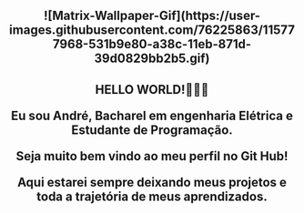 <h2 align="center">
![Matrix-Wallpaper-Gif](https://user-images.githubusercontent.com/76225863/115777968-531b9e80-a38c-11eb-871d-39d0829bb2b5.gif)



<h2 align="center">
HELLO WORLD!👋👋👋
  </p>
</details>

Eu sou André, Bacharel em engenharia Elétrica e Estudante de Programação.
</p>
Seja muito bem vindo ao meu perfil no Git Hub!
</p>
Aqui estarei sempre deixando meus projetos e toda a trajetória de meus aprendizados.
